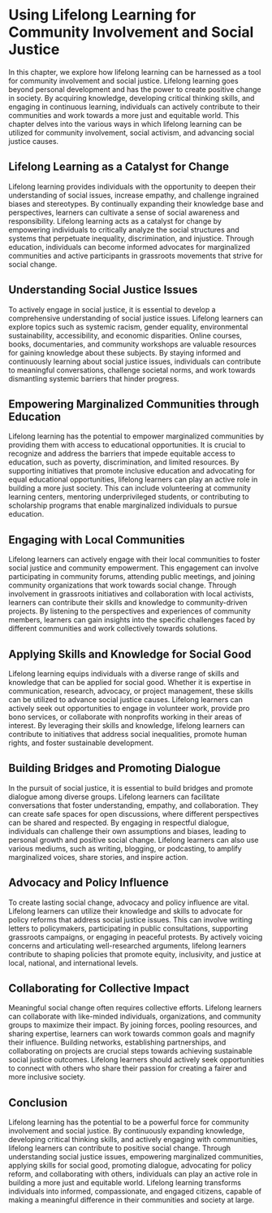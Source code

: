 Using Lifelong Learning for Community Involvement and Social Justice
=============================================================================

In this chapter, we explore how lifelong learning can be harnessed as a tool for community involvement and social justice. Lifelong learning goes beyond personal development and has the power to create positive change in society. By acquiring knowledge, developing critical thinking skills, and engaging in continuous learning, individuals can actively contribute to their communities and work towards a more just and equitable world. This chapter delves into the various ways in which lifelong learning can be utilized for community involvement, social activism, and advancing social justice causes.

Lifelong Learning as a Catalyst for Change
------------------------------------------

Lifelong learning provides individuals with the opportunity to deepen their understanding of social issues, increase empathy, and challenge ingrained biases and stereotypes. By continually expanding their knowledge base and perspectives, learners can cultivate a sense of social awareness and responsibility. Lifelong learning acts as a catalyst for change by empowering individuals to critically analyze the social structures and systems that perpetuate inequality, discrimination, and injustice. Through education, individuals can become informed advocates for marginalized communities and active participants in grassroots movements that strive for social change.

Understanding Social Justice Issues
-----------------------------------

To actively engage in social justice, it is essential to develop a comprehensive understanding of social justice issues. Lifelong learners can explore topics such as systemic racism, gender equality, environmental sustainability, accessibility, and economic disparities. Online courses, books, documentaries, and community workshops are valuable resources for gaining knowledge about these subjects. By staying informed and continuously learning about social justice issues, individuals can contribute to meaningful conversations, challenge societal norms, and work towards dismantling systemic barriers that hinder progress.

Empowering Marginalized Communities through Education
-----------------------------------------------------

Lifelong learning has the potential to empower marginalized communities by providing them with access to educational opportunities. It is crucial to recognize and address the barriers that impede equitable access to education, such as poverty, discrimination, and limited resources. By supporting initiatives that promote inclusive education and advocating for equal educational opportunities, lifelong learners can play an active role in building a more just society. This can include volunteering at community learning centers, mentoring underprivileged students, or contributing to scholarship programs that enable marginalized individuals to pursue education.

Engaging with Local Communities
-------------------------------

Lifelong learners can actively engage with their local communities to foster social justice and community empowerment. This engagement can involve participating in community forums, attending public meetings, and joining community organizations that work towards social change. Through involvement in grassroots initiatives and collaboration with local activists, learners can contribute their skills and knowledge to community-driven projects. By listening to the perspectives and experiences of community members, learners can gain insights into the specific challenges faced by different communities and work collectively towards solutions.

Applying Skills and Knowledge for Social Good
---------------------------------------------

Lifelong learning equips individuals with a diverse range of skills and knowledge that can be applied for social good. Whether it is expertise in communication, research, advocacy, or project management, these skills can be utilized to advance social justice causes. Lifelong learners can actively seek out opportunities to engage in volunteer work, provide pro bono services, or collaborate with nonprofits working in their areas of interest. By leveraging their skills and knowledge, lifelong learners can contribute to initiatives that address social inequalities, promote human rights, and foster sustainable development.

Building Bridges and Promoting Dialogue
---------------------------------------

In the pursuit of social justice, it is essential to build bridges and promote dialogue among diverse groups. Lifelong learners can facilitate conversations that foster understanding, empathy, and collaboration. They can create safe spaces for open discussions, where different perspectives can be shared and respected. By engaging in respectful dialogue, individuals can challenge their own assumptions and biases, leading to personal growth and positive social change. Lifelong learners can also use various mediums, such as writing, blogging, or podcasting, to amplify marginalized voices, share stories, and inspire action.

Advocacy and Policy Influence
-----------------------------

To create lasting social change, advocacy and policy influence are vital. Lifelong learners can utilize their knowledge and skills to advocate for policy reforms that address social justice issues. This can involve writing letters to policymakers, participating in public consultations, supporting grassroots campaigns, or engaging in peaceful protests. By actively voicing concerns and articulating well-researched arguments, lifelong learners contribute to shaping policies that promote equity, inclusivity, and justice at local, national, and international levels.

Collaborating for Collective Impact
-----------------------------------

Meaningful social change often requires collective efforts. Lifelong learners can collaborate with like-minded individuals, organizations, and community groups to maximize their impact. By joining forces, pooling resources, and sharing expertise, learners can work towards common goals and magnify their influence. Building networks, establishing partnerships, and collaborating on projects are crucial steps towards achieving sustainable social justice outcomes. Lifelong learners should actively seek opportunities to connect with others who share their passion for creating a fairer and more inclusive society.

Conclusion
----------

Lifelong learning has the potential to be a powerful force for community involvement and social justice. By continuously expanding knowledge, developing critical thinking skills, and actively engaging with communities, lifelong learners can contribute to positive social change. Through understanding social justice issues, empowering marginalized communities, applying skills for social good, promoting dialogue, advocating for policy reform, and collaborating with others, individuals can play an active role in building a more just and equitable world. Lifelong learning transforms individuals into informed, compassionate, and engaged citizens, capable of making a meaningful difference in their communities and society at large.

